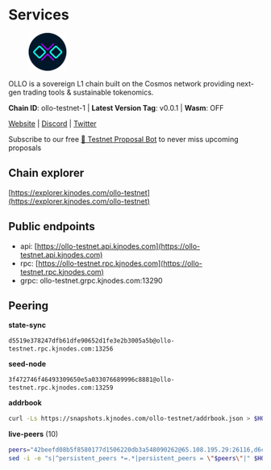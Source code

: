 # Services

<figure><img src="https://raw.githubusercontent.com/kj89/cosmos-images/main/logos/ollo.png" alt=""><figcaption></figcaption></figure>

OLLO is a sovereign L1 chain built on the Cosmos network providing  next-gen trading tools & sustainable tokenomics.

**Chain ID**: ollo-testnet-1 | **Latest Version Tag**: v0.0.1 | **Wasm**: OFF

[Website](https://www.ollostation.zone) | [Discord](https://discord.com/invite/GxBqZ9mSSm) | [Twitter](https://twitter.com/OLLOStation)



Subscribe to our free [🤖 Testnet Proposal Bot](https://t.me/kjnodes_testnet_proposal_bot) to never miss upcoming proposals


## Chain explorer
[https://explorer.kjnodes.com/ollo-testnet](https://explorer.kjnodes.com/ollo-testnet)

## Public endpoints

* api: [https://ollo-testnet.api.kjnodes.com](https://ollo-testnet.api.kjnodes.com)
* rpc: [https://ollo-testnet.rpc.kjnodes.com](https://ollo-testnet.rpc.kjnodes.com)
* grpc: ollo-testnet.grpc.kjnodes.com:13290

## Peering

**state-sync**

```text
d5519e378247dfb61dfe90652d1fe3e2b3005a5b@ollo-testnet.rpc.kjnodes.com:13256
```

**seed-node**

```text
3f472746f46493309650e5a033076689996c8881@ollo-testnet.rpc.kjnodes.com:13259
```

**addrbook**
```bash
curl -Ls https://snapshots.kjnodes.com/ollo-testnet/addrbook.json > $HOME/.ollo/config/addrbook.json
```

**live-peers** (10)
```bash
peers="42beefd08b5f8580177d1506220db3a548090262@65.108.195.29:26116,d6c5ff021b091a1fd93b9f811cf7fca0d31e8510@65.108.238.61:46656,0bee9e500e51465917506b47691a8fb032100da9@94.130.200.168:32656,dd577d8f2e997d7e70495640aff124ddb70d1a21@95.217.192.222:26656,125b0e30f00df3ff2ee7b29b7992ed888998ad31@65.109.28.177:47656,da8d3ca8e1c147f0037b1c43ad3de7174f5ec1b7@209.145.59.224:26656,69d2c02f413bea1376f5398646f0c2ce0f82d62e@141.94.73.93:26656,032845b1a798108bfc1fd91ebe5bdbbccd4a34d8@135.181.221.186:32656,29b78da822388df177f4111e6589958d9f796f06@65.109.122.105:60856,595a8418f3f68a499a873148ec19a95b0f34390c@65.109.82.106:32656"
sed -i -e "s|^persistent_peers *=.*|persistent_peers = \"$peers\"|" $HOME/.ollo/config/config.toml
```
